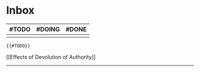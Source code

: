 # Inbox

| #TODO | #DOING | #DONE |
| ----- | ------ | ----- |
|       |        |       |

```expander
{{#TODO}}
```
[[Effects of Devolution of Authority]]

---